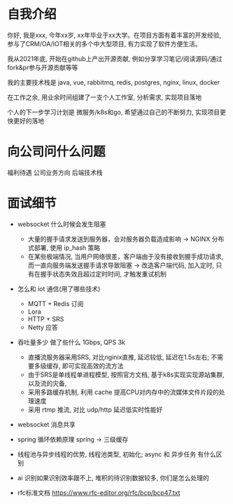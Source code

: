 # 自我介绍
你好, 我是xxx, 今年xx岁, xx年毕业于xx大学。在项目方面有着丰富的开发经验, 参与了CRM/OA/IOT相关的多个中大型项目, 有力实现了软件方便生活。

我从2021年底, 开始在github上产出开源贡献, 例如分享学习笔记/阅读源码/通过fork&pr参与开源贡献等等

我的主要技术栈是 java, vue, rabbitmq, redis, postgres, nginx, linux, docker

在工作之余, 用业余时间组建了一支个人工作室, 分析需求, 实现项目落地

个人的下一步学习计划是 微服务/k8s和go, 希望通过自己的不断努力, 实现项目更快更好的落地

# 向公司问什么问题
福利待遇
公司业务方向
后端技术栈

# 面试细节 
+ websocket 什么时候会发生阻塞
  + 大量的握手请求发送到服务器，会对服务器负载造成影响 -> NGINX 分布式部署, 使用 ip_hash 策略
  + 在某些极端情况, 当用户网络很差，客户端由于没有接收到握手成功请求, 而一直向服务端发送握手请求导致阻塞 -> 改造客户端代码, 加入定时, 只有在握手状态失效且超过定时时间, 才触发重试机制
+ 怎么和 iot 通信(用了哪些技术)
  + MQTT + Redis 订阅
  + Lora 
  + HTTP + SRS
  + Netty 应答
+ 吞吐量多少 做了些什么
  1Gbps, QPS 3k
  + 直播流服务器采用SRS, 对比nginix直推, 延迟较低, 延迟在1.5s左右; 不需要多级缓存, 即可实现高效的流方法
  + 由于SRS是单线程单进程模型, 按照官方文档, 基于k8s实现实现源站集群, 以及流的灾备, 
  + 采用多路缓存机制, 利用 cache 提高CPU对内存中的流媒体文件片段的处理速度
  + 采用 rtmp 推流, 对比 udp/http 延迟低实时性能好
+ websocket 消息共享
+ spring 循环依赖原理  spring -> 三级缓存
+ 线程池与异步线程的优势, 线程池类型, 初始化; async 和 异步任务 有什么区别
+ ai 识别如果识别效率跟不上, 堆积的待识别数据较多, 你们是怎么处理的



+ rfc标准文档 https://www.rfc-editor.org/rfc/bcp/bcp47.txt
